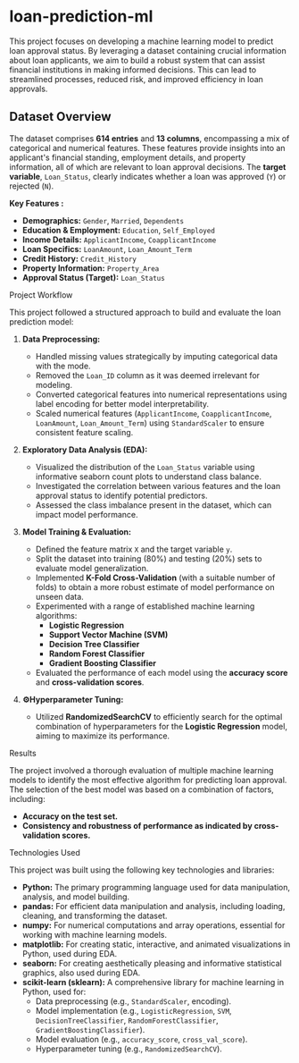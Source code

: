 # loan-prediction-ml

This project focuses on developing a machine learning model to predict loan approval status. By leveraging a dataset containing crucial information about loan applicants, we aim to build a robust system that can assist financial institutions in making informed decisions. This can lead to streamlined processes, reduced risk, and improved efficiency in loan approvals.

## Dataset Overview

The dataset comprises **614 entries** and **13 columns**, encompassing a mix of categorical and numerical features. These features provide insights into an applicant's financial standing, employment details, and property information, all of which are relevant to loan approval decisions. The **target variable**, `Loan_Status`, clearly indicates whether a loan was approved (`Y`) or rejected (`N`).

**Key Features :**

* **Demographics:** `Gender`, `Married`, `Dependents`
* **Education & Employment:** `Education`, `Self_Employed`
* **Income Details:** `ApplicantIncome`, `CoapplicantIncome`
* **Loan Specifics:** `LoanAmount`, `Loan_Amount_Term`
* **Credit History:** `Credit_History`
* **Property Information:** `Property_Area`
* **Approval Status (Target):** `Loan_Status`

Project Workflow

This project followed a structured approach to build and evaluate the loan prediction model:

1.  **Data Preprocessing:**
    * Handled missing values strategically by imputing categorical data with the mode.
    * Removed the `Loan_ID` column as it was deemed irrelevant for modeling.
    * Converted categorical features into numerical representations using label encoding for better model interpretability.
    * Scaled numerical features (`ApplicantIncome`, `CoapplicantIncome`, `LoanAmount`, `Loan_Amount_Term`) using `StandardScaler` to ensure consistent feature scaling.

2.  **Exploratory Data Analysis (EDA):**
    * Visualized the distribution of the `Loan_Status` variable using informative seaborn count plots to understand class balance.
    * Investigated the correlation between various features and the loan approval status to identify potential predictors.
    * Assessed the class imbalance present in the dataset, which can impact model performance.

3.  **Model Training & Evaluation:**
    * Defined the feature matrix `X` and the target variable `y`.
    * Split the dataset into training (80%) and testing (20%) sets to evaluate model generalization.
    * Implemented **K-Fold Cross-Validation** (with a suitable number of folds) to obtain a more robust estimate of model performance on unseen data.
    * Experimented with a range of established machine learning algorithms:
        * **Logistic Regression**
        * **Support Vector Machine (SVM)**
        * **Decision Tree Classifier**
        * **Random Forest Classifier**
        * **Gradient Boosting Classifier**
    * Evaluated the performance of each model using the **accuracy score** and **cross-validation scores**.

4.  **⚙Hyperparameter Tuning:**
    * Utilized **RandomizedSearchCV** to efficiently search for the optimal combination of hyperparameters for the **Logistic Regression** model, aiming to maximize its performance.

Results

The project involved a thorough evaluation of multiple machine learning models to identify the most effective algorithm for predicting loan approval. The selection of the best model was based on a combination of factors, including:

* **Accuracy on the test set.**
* **Consistency and robustness of performance as indicated by cross-validation scores.**


Technologies Used

This project was built using the following key technologies and libraries:

* **Python:** The primary programming language used for data manipulation, analysis, and model building.
* **pandas:** For efficient data manipulation and analysis, including loading, cleaning, and transforming the dataset.
* **numpy:** For numerical computations and array operations, essential for working with machine learning models.
* **matplotlib:** For creating static, interactive, and animated visualizations in Python, used during EDA.
* **seaborn:** For creating aesthetically pleasing and informative statistical graphics, also used during EDA.
* **scikit-learn (sklearn):** A comprehensive library for machine learning in Python, used for:
    * Data preprocessing (e.g., `StandardScaler`, encoding).
    * Model implementation (e.g., `LogisticRegression`, `SVM`, `DecisionTreeClassifier`, `RandomForestClassifier`, `GradientBoostingClassifier`).
    * Model evaluation (e.g., `accuracy_score`, `cross_val_score`).
    * Hyperparameter tuning (e.g., `RandomizedSearchCV`).
